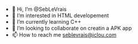 - 👋 Hi, I’m @SebLeVrais
- 👀 I’m interested in HTML developement
- 🌱 I’m currently learning C++
- 💞️ I’m looking to collaborate on creatin a APK app
- 📫 How to reach me seblevrais@iclou.com

<!---
SebLeVrais/SebLeVrais is a ✨ special ✨ repository because its `README.md` (this file) appears on your GitHub profile.
You can click the Preview link to take a look at your changes.
--->
